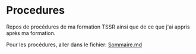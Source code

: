 # Procedures

Repos de procédures de ma formation TSSR ainsi que de ce que j'ai appris après ma formation. 

Pour les procédures, aller dans le fichier: [Sommaire.md](Sommaire.md)
